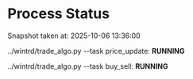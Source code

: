 # Process Status

Snapshot taken at: 2025-10-06 13:36:00

../wintrd/trade_algo.py --task price_update: **RUNNING**

../wintrd/trade_algo.py --task buy_sell: **RUNNING**


